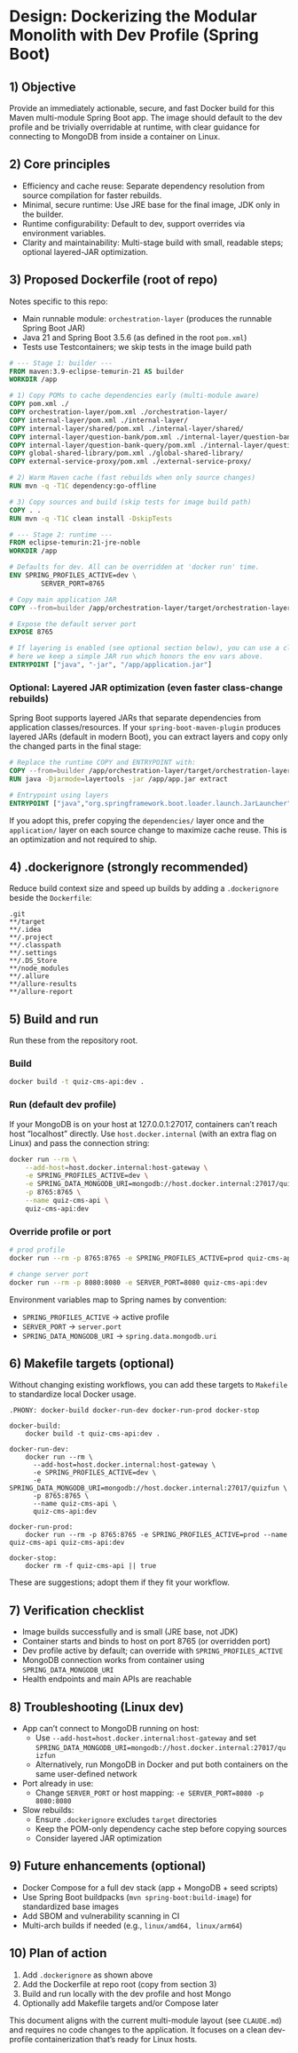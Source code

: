
# Design: Dockerizing the Modular Monolith with Dev Profile (Spring Boot)

## 1) Objective

Provide an immediately actionable, secure, and fast Docker build for this Maven multi-module Spring Boot app. The image should default to the dev profile and be trivially overridable at runtime, with clear guidance for connecting to MongoDB from inside a container on Linux.

## 2) Core principles

- Efficiency and cache reuse: Separate dependency resolution from source compilation for faster rebuilds.
- Minimal, secure runtime: Use JRE base for the final image, JDK only in the builder.
- Runtime configurability: Default to dev, support overrides via environment variables.
- Clarity and maintainability: Multi-stage build with small, readable steps; optional layered-JAR optimization.

## 3) Proposed Dockerfile (root of repo)

Notes specific to this repo:
- Main runnable module: `orchestration-layer` (produces the runnable Spring Boot JAR)
- Java 21 and Spring Boot 3.5.6 (as defined in the root `pom.xml`)
- Tests use Testcontainers; we skip tests in the image build path

```dockerfile
# --- Stage 1: builder ---
FROM maven:3.9-eclipse-temurin-21 AS builder
WORKDIR /app

# 1) Copy POMs to cache dependencies early (multi-module aware)
COPY pom.xml ./
COPY orchestration-layer/pom.xml ./orchestration-layer/
COPY internal-layer/pom.xml ./internal-layer/
COPY internal-layer/shared/pom.xml ./internal-layer/shared/
COPY internal-layer/question-bank/pom.xml ./internal-layer/question-bank/
COPY internal-layer/question-bank-query/pom.xml ./internal-layer/question-bank-query/
COPY global-shared-library/pom.xml ./global-shared-library/
COPY external-service-proxy/pom.xml ./external-service-proxy/

# 2) Warm Maven cache (fast rebuilds when only source changes)
RUN mvn -q -T1C dependency:go-offline

# 3) Copy sources and build (skip tests for image build path)
COPY . .
RUN mvn -q -T1C clean install -DskipTests

# --- Stage 2: runtime ---
FROM eclipse-temurin:21-jre-noble
WORKDIR /app

# Defaults for dev. All can be overridden at 'docker run' time.
ENV SPRING_PROFILES_ACTIVE=dev \
		SERVER_PORT=8765

# Copy main application JAR
COPY --from=builder /app/orchestration-layer/target/orchestration-layer-*.jar /app/application.jar

# Expose the default server port
EXPOSE 8765

# If layering is enabled (see optional section below), you can use a classpath-based startup;
# here we keep a simple JAR run which honors the env vars above.
ENTRYPOINT ["java", "-jar", "/app/application.jar"]
```

### Optional: Layered JAR optimization (even faster class-change rebuilds)

Spring Boot supports layered JARs that separate dependencies from application classes/resources. If your `spring-boot-maven-plugin` produces layered JARs (default in modern Boot), you can extract layers and copy only the changed parts in the final stage:

```dockerfile
# Replace the runtime COPY and ENTRYPOINT with:
COPY --from=builder /app/orchestration-layer/target/orchestration-layer-*.jar /app/app.jar
RUN java -Djarmode=layertools -jar /app/app.jar extract

# Entrypoint using layers
ENTRYPOINT ["java","org.springframework.boot.loader.launch.JarLauncher"]
```

If you adopt this, prefer copying the `dependencies/` layer once and the `application/` layer on each source change to maximize cache reuse. This is an optimization and not required to ship.

## 4) .dockerignore (strongly recommended)

Reduce build context size and speed up builds by adding a `.dockerignore` beside the `Dockerfile`:

```
.git
**/target
**/.idea
**/.project
**/.classpath
**/.settings
**/.DS_Store
**/node_modules
**/.allure
**/allure-results
**/allure-report
```

## 5) Build and run

Run these from the repository root.

### Build

```bash
docker build -t quiz-cms-api:dev .
```

### Run (default dev profile)

If your MongoDB is on your host at 127.0.0.1:27017, containers can’t reach host “localhost” directly. Use `host.docker.internal` (with an extra flag on Linux) and pass the connection string:

```bash
docker run --rm \
	--add-host=host.docker.internal:host-gateway \
	-e SPRING_PROFILES_ACTIVE=dev \
	-e SPRING_DATA_MONGODB_URI=mongodb://host.docker.internal:27017/quizfun \
	-p 8765:8765 \
	--name quiz-cms-api \
	quiz-cms-api:dev
```

### Override profile or port

```bash
# prod profile
docker run --rm -p 8765:8765 -e SPRING_PROFILES_ACTIVE=prod quiz-cms-api:dev

# change server port
docker run --rm -p 8080:8080 -e SERVER_PORT=8080 quiz-cms-api:dev
```

Environment variables map to Spring names by convention:
- `SPRING_PROFILES_ACTIVE` → active profile
- `SERVER_PORT` → `server.port`
- `SPRING_DATA_MONGODB_URI` → `spring.data.mongodb.uri`

## 6) Makefile targets (optional)

Without changing existing workflows, you can add these targets to `Makefile` to standardize local Docker usage.

```make
.PHONY: docker-build docker-run-dev docker-run-prod docker-stop

docker-build:
	docker build -t quiz-cms-api:dev .

docker-run-dev:
	docker run --rm \
	  --add-host=host.docker.internal:host-gateway \
	  -e SPRING_PROFILES_ACTIVE=dev \
	  -e SPRING_DATA_MONGODB_URI=mongodb://host.docker.internal:27017/quizfun \
	  -p 8765:8765 \
	  --name quiz-cms-api \
	  quiz-cms-api:dev

docker-run-prod:
	docker run --rm -p 8765:8765 -e SPRING_PROFILES_ACTIVE=prod --name quiz-cms-api quiz-cms-api:dev

docker-stop:
	docker rm -f quiz-cms-api || true
```

These are suggestions; adopt them if they fit your workflow.

## 7) Verification checklist

- Image builds successfully and is small (JRE base, not JDK)
- Container starts and binds to host on port 8765 (or overridden port)
- Dev profile active by default; can override with `SPRING_PROFILES_ACTIVE`
- MongoDB connection works from container using `SPRING_DATA_MONGODB_URI`
- Health endpoints and main APIs are reachable

## 8) Troubleshooting (Linux dev)

- App can’t connect to MongoDB running on host:
	- Use `--add-host=host.docker.internal:host-gateway` and set `SPRING_DATA_MONGODB_URI=mongodb://host.docker.internal:27017/quizfun`
	- Alternatively, run MongoDB in Docker and put both containers on the same user-defined network
- Port already in use:
	- Change `SERVER_PORT` or host mapping: `-e SERVER_PORT=8080 -p 8080:8080`
- Slow rebuilds:
	- Ensure `.dockerignore` excludes `target` directories
	- Keep the POM-only dependency cache step before copying sources
	- Consider layered JAR optimization

## 9) Future enhancements (optional)

- Docker Compose for a full dev stack (app + MongoDB + seed scripts)
- Use Spring Boot buildpacks (`mvn spring-boot:build-image`) for standardized base images
- Add SBOM and vulnerability scanning in CI
- Multi-arch builds if needed (e.g., `linux/amd64, linux/arm64`)

## 10) Plan of action

1) Add `.dockerignore` as shown above
2) Add the Dockerfile at repo root (copy from section 3)
3) Build and run locally with the dev profile and host Mongo
4) Optionally add Makefile targets and/or Compose later

This document aligns with the current multi-module layout (see `CLAUDE.md`) and requires no code changes to the application. It focuses on a clean dev-profile containerization that’s ready for Linux hosts.
